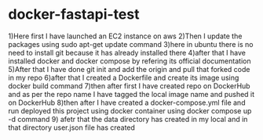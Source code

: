 # docker-fastapi-test
1)Here first I have launched an EC2 instance on aws
2)Then I update the packages using sudo apt-get update command
3)here in ubuntu there is no need to install git because it has already installed there
4)after that I have installed docker and docker compose by refering its official documentation
5)After that I have done git init and add the origin and pull that forked code in my repo
6)after that I created a Dockerfile and create its image using docker build command 
7)then after first I have created repo on DockerHub and as per the repo name I have tagged the local image name and pushed it on DockerHub
8)then after I have created a docker-compose.yml file and run deployed this project using docker container using docker compose up -d command 
9) afetr that the data directory has created in my local and in that directory user.json file has created
